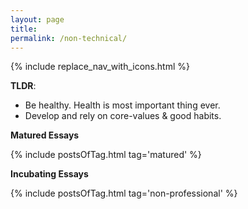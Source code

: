 ```yaml
---
layout: page
title: 
permalink: /non-technical/
---
```


{% include replace_nav_with_icons.html %}

**TLDR**:

- Be healthy. Health is most important thing ever.
- Develop and rely on core-values & good habits.

**Matured Essays**

{% include postsOfTag.html tag='matured' %}

**Incubating Essays**

{% include postsOfTag.html tag='non-professional' %}
